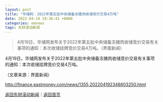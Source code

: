 ```yaml
---
layout: post
title: "华储网：2022年第五批中央储备冻猪肉收储竞价交易4万吨"
date: 2022-04-19 19:36:41 +0800
categories: emnews
tags: 东财滚动新闻
---
```

> 4月19日，华储网发布关于2022年第五批中央储备冻猪肉收储竞价交易有关事项的通知：本次收储挂牌竞价交易4万吨。（界面新闻）

<p>4月19日，华储网发布关于2022年第五批中央储备冻猪肉收储竞价交易有关事项的通知：本次收储挂牌竞价交易4万吨。</p><p class="em_media">（文章来源：界面新闻）</p>

<http://finance.eastmoney.com/news/1355,202204192348603250.html>

[返回东财滚动新闻](//finews.withounder.com/emnews/)｜[返回首页](//finews.withounder.com/)
